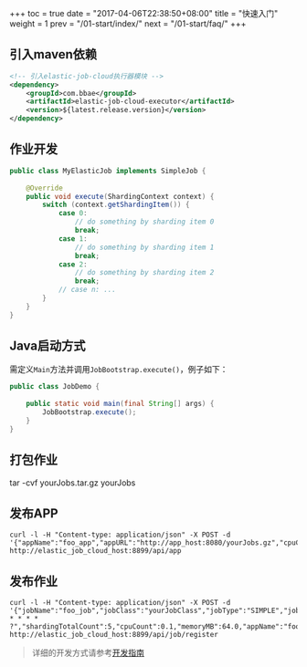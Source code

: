 +++
toc = true
date = "2017-04-06T22:38:50+08:00"
title = "快速入门"
weight = 1
prev = "/01-start/index/"
next = "/01-start/faq/"
+++

## 引入maven依赖

```xml
<!-- 引入elastic-job-cloud执行器模块 -->
<dependency>
    <groupId>com.bbae</groupId>
    <artifactId>elastic-job-cloud-executor</artifactId>
    <version>${latest.release.version}</version>
</dependency>
```

## 作业开发

```java
public class MyElasticJob implements SimpleJob {
    
    @Override
    public void execute(ShardingContext context) {
        switch (context.getShardingItem()) {
            case 0: 
                // do something by sharding item 0
                break;
            case 1: 
                // do something by sharding item 1
                break;
            case 2: 
                // do something by sharding item 2
                break;
            // case n: ...
        }
    }
}
```

## Java启动方式

需定义`Main`方法并调用`JobBootstrap.execute()`，例子如下：

```java
public class JobDemo {
    
    public static void main(final String[] args) {
        JobBootstrap.execute();
    }
}
```

## 打包作业
tar -cvf yourJobs.tar.gz yourJobs

## 发布APP

```shell
curl -l -H "Content-type: application/json" -X POST -d '{"appName":"foo_app","appURL":"http://app_host:8080/yourJobs.gz","cpuCount":0.1,"memoryMB":64.0,"bootstrapScript":"bin/start.sh","appCacheEnable":true,"eventTraceSamplingCount":0}' http://elastic_job_cloud_host:8899/api/app
```

## 发布作业

```shell
curl -l -H "Content-type: application/json" -X POST -d '{"jobName":"foo_job","jobClass":"yourJobClass","jobType":"SIMPLE","jobExecutionType":"TRANSIENT","cron":"0/5 * * * * ?","shardingTotalCount":5,"cpuCount":0.1,"memoryMB":64.0,"appName":"foo_app","failover":true,"misfire":true,"bootstrapScript":"bin/start.sh"}' http://elastic_job_cloud_host:8899/api/job/register
```

>详细的开发方式请参考[开发指南](/02-guide/dev-guide)